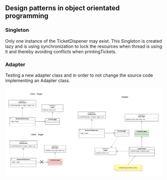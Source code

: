 ## Design patterns in object orientated programming

### Singleton

Only one instance of the TicketDispener may exist. This Singleton is created lazy and is using synchronization to lock the resources when thread is using it and thereby avoiding conflicts when printingTickets. 

### Adapter

Testing a new adapter class and in order to not change the source code implementing an Adapter class. 

![Alt text](Adapter.PNG)